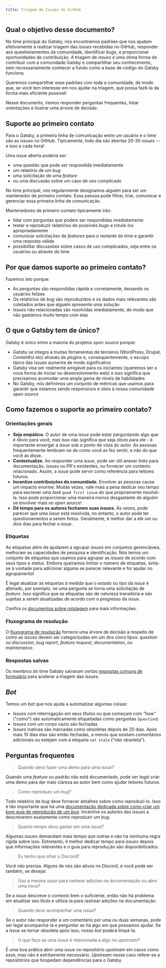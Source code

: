 ```yaml
---
title: Triagem de Issues do GitHub
---
```


## Qual o objetivo desse documento?

No time principal do Gatsby, nós encontramos padrões que nos ajudam efetivamente a realizar triagem das _issues_ recebidas no GitHub, responder aos questionamentos da comunidade, identificar _bugs_, e proporcionar oportunidades de contribuição. A triagem de _issues_ é uma ótima forma de contribuir com a comunidade Gatsby e compartilhar seu conhecimento, sem necessariamente conhecer a fundo como a base de código do Gatsby funciona.

Queremos compartilhar esse padrões com toda a comunidade, de modo que, se você tem interesse em nos ajudar na triagem, que possa fazê-la da forma mais eficiente possível!

Nesse documento, iremos responder perguntas frequentes, listar orientações e ilustrar uma árvore de decisão.

## Suporte ao primeiro contato

Para o Gatsby, a primeira linha de comunicação entre um usuário e o time são as _issues_ no GitHub. Tipicamente, todo dia são abertas 20-30 _issues_ -- e isso a cada hora!

Uma _issue_ aberta poderia ser:

- uma questão que pode ser respondida imediatamente
- um relatório de um _bug_
- uma solicitação de uma _feature_
- ou uma discussão sobre um caso de uso complicado

No time principal, nós regularmente designamos alguém para ser um mantenedor de primeiro contato. Essa pessoa pode filtrar, triar, comunicar e gerenciar essa primeira linha de comunicação.

Mantenedores de primeiro contato tipicamente irão:

- lidar com perguntas que podem ser respondidas imediatamente
- testar e reproduzir relatórios de possíveis _bugs_ e rotulá-los apropriadamente
- comunicar solicitações de _features_ para o restante do time e garantir uma resposta válida
- possibilitar discussões sobre casos de uso complicados, seja entre os usuários ou através do time

## Por que damos suporte ao primeiro contato?

Fazemos isto porque:

- As perguntas são respondidas rápida e corretamente, deixando os usuários felizes
- Os relatórios de _bug_ são reproduzidos e os dados mais relevantes são coletados antes que alguém apresente uma solução
- _Issues_ não relacionadas são resolvidas imediatamente, de modo que não gastamos muito tempo com elas

## O que o Gatsby tem de único?

Gatsby é único entre a maioria do projetos _open source_ porque:

- Gatsby se integra a muitas ferramentas de terceiros (WordPress, Drupal, Contentful etc) através de _plugins_ e, consequentemente, o escopo típico das _issues_ aumenta de modo significativo
- Gatsby visa ser realmente amigável para os iniciantes (queremos ser a nova forma de iniciar no desenvolvimento web) e isso significa que precisamos acomodar uma ampla gama de níveis de habilidades
- No Gatsby, nós definimos um conjunto de métricas que usamos para garantir que estamos sendo responsivos e úteis à nossa comunidade _open source_

## Como fazemos o suporte ao primeiro contato?

### Orientações gerais

- **Seja empático.** O autor de uma _issue_ pode estar perguntando algo que é óbvio para você, mas isso não significa que seja óbvio para ele - é importante enxergar a _issue_ sob o ponto de vista do autor. As pessoas frequentemente lembram-se de como você as fez sentir, e não do que você as disse.
- **Contextualize.** Ao responder uma _issue_, pode ser útil anexar _links_ para documentação, _issues_ ou PR's existentes, ou fornecer um contexto relacionado. Assim, a _issue_ pode servir como referência para leitores futuros.
- **Incentive contribuições da comunidade.** Envolver as pessoas causa um impacto enorme. Muitas vezes, vale mais a pena dedicar seu tempo para escrever uma _task_ `good first issue` do que propriamente resolvê-la. Isso pode proporcionar uma maneira menos desgastante de alguém se envolver mais no _open source_!
- **Dê tempo para os autores fecharem suas _issues_.** Às vezes, pode parecer que uma _issue_ está resolvida, no entanto, o autor pode ter questionamentos a serem feitos. Geralmente, é melhor dar a ele um ou dois dias para fechar a _issue_.

### Etiquetas

As etiquetas além de ajudarem a agrupar _issues_ em conjuntos gerenciáveis, melhoram as capacidades de pesquisa e identificação. Nós temos um conjunto de etiquetas que usamos para agrupar as _issues_ de acordo com seus tipos e _status_. Embora queiramos limitar o número de etiquetas, sinta-se à vontade para adicionar alguma se parecer relevante e for ajudar no agrupamento!

É legal atualizar as etiquetas à medida que o estado ou tipo da _issue_ é alterado, por exemplo, se uma pergunta se torna uma solicitação de _feature_. Isso significa que as etiquetas são de natureza transitória e são sujeitas a serem atualizadas de acordo com o progresso da _issue_.

Confira os [documentos sobre rotulagem](/contributing/how-to-label-an-issue/) para mais informações.

### Fluxograma de resolução

O [fluxograma de resolução](https://whimsical.co/QvuMgo31T2C3xcWbou8xhy) fornece uma árvore de decisão a respeito de como as _issues_ devem ser categorizadas em um dos cinco tipos: _question ou discussion_, _bug report_, _feature request_, _documentation_, ou _maintenance_.

### Respostas salvas

Os membros do time Gatsby salvaram certas [respostas comuns de formulário](https://github.com/orgs/gatsbyjs/teams/admin/discussions/3) para acelerar a triagem das _issues_.

## _Bot_

Temos um _bot_ que nos ajuda a automatizar algumas coisas:

- _Issues_ com interrogação em seus títulos ou que começam com _"how"_ ("como") são automaticamente etiquetadas como perguntas (`question`)
- _Issues_ com um corpo vazio são fechadas
- _Issues_ inativas são marcadas como obsoletas depois de 20 dias. Após mais 10 dias elas são então fechadas, a menos que existam comentários adicionais ou estejam com a etiqueta `not stale` ("não obsoleta").

## Perguntas frequentes

> Quando devo fazer uma demo para uma _issue_?

Quando uma _feature_ ou padrão não está documentado, pode ser legal criar uma demo para dar mais clareza ao autor bem como ajudar leitores futuros.

> Como reproduzo um _bug_?

Todo relatório de _bug_ deve fornecer detalhes sobre como reproduzí-lo. Isso é tão importante que há uma [documentação dedicada sobre como criar um bom guia de reprodução de um _bug_](/contributing/how-to-make-a-reproducible-test-case/). Incentive os autores das _issues_ a descreverem exatamente como reproduzir um _bug_.

> Quanto tempo devo gastar em uma _issue_?

Algumas _issues_ demandam mais tempo que outras e não há nenhuma regra rígida sobre isso. Entretanto, é melhor dedicar tempo para _issues_ depois que informações relevantes e o guia para reprodução são disponibilizados.

> Eu tenho que olhar o Discord?

Você não precisa. Alguns de nós são ativos no Discord, e você pode ser também, se desejar.

> Uso a mesma _issue_ para rastrear adições na documentação ou abro uma nova?

Se a _issue_ descreve o contexto bem o suficiente, então não há problema em atualizar seu título e utilizá-la para rastrear adições na documentação.

> Quando devo acompanhar uma _issue_?

Se o autor não responder a um comentário por uma ou duas semanas, pode ser legal acompanhá-la e perguntar se há algo em que possamos ajudar. Se a _issue_ se tornar obsoleta após isso, nosso _bot_ poderá limpá-la.

> O que faço se uma _issue_ é relacionada a algo no _upstream_?

É uma boa prática abrir uma _issue_ no repositório _upstream_ em casos como esse, mas não é estritamente necessário. _Upstream_ nesse caso refere-se a repositórios que hospedam dependências para o Gatsby.
